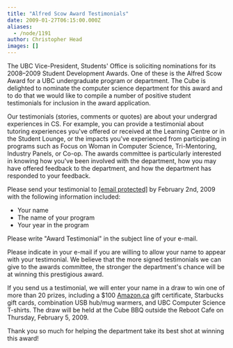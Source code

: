 ```yaml
---
title: "Alfred Scow Award Testimonials"
date: 2009-01-27T06:15:00.000Z
aliases:
  - /node/1191
author: Christopher Head
images: []
---
```


<div class="field field-name-body field-type-text-with-summary field-label-hidden"><div class="field-items"><div class="field-item even"><p>The UBC Vice-President, Students&apos; Office is soliciting nominations for its 2008&#x2013;2009 Student Development Awards. One of these is the Alfred Scow Award for a UBC undergraduate program or department. The Cube is delighted to nominate the computer science department for this award and to do that we would like to compile a number of positive student testimonials for inclusion in the award application.</p>
<p>Our testimonials (stories, comments or quotes) are about your undergrad experiences in CS. For example, you can provide a testimonial about tutoring experiences you&apos;ve offered or received at the Learning Centre or in the Student Lounge, or the impacts you&apos;ve experienced from participating in programs such as Focus on Woman in Computer Science, Tri-Mentoring, Industry Panels, or Co-op. The awards committee is particularly interested in knowing how you&apos;ve been involved with the department, how you may have offered feedback to the department, and how the department has responded to your feedback.</p>
<p>Please send your testimonial to <a href="/cdn-cgi/l/email-protection#3940505a5c574d5a515c57795e54585055175a5654"><span class="__cf_email__" data-cfemail="a3dacac0c6cdd7c0cbc6cde3c4cec2cacf8dc0ccce">[email&#xA0;protected]</span></a> by February 2nd, 2009 with the following information included:</p>
<ul>
<li>Your name</li>
<li>The name of your program</li>
<li>Your year in the program</li>
</ul>
<p>Please write &quot;Award Testimonial&quot; in the subject line of your e-mail.</p>
<p>Please indicate in your e-mail if you are willing to allow your name to appear with your testimonial. We believe that the more signed testimonials we can give to the awards committee, the stronger the department&apos;s chance will be at winning this prestigious award.</p>
<p>If you send us a testimonial, we will enter your name in a draw to win one of more than 20 prizes, including a $100 <a href="https://amazon.ca/">Amazon.ca</a> gift certificate, Starbucks gift cards, combination USB hub/mug warmers, and UBC Computer Science T-shirts. The draw will be held at the Cube BBQ outside the Reboot Cafe on Thursday, February 5, 2009.</p>
<p>Thank you so much for helping the department take its best shot at winning this award!</p>
</div></div></div>    <footer>
          </footer>
